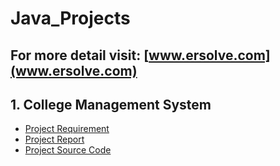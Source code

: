 # Java_Projects
## For more detail visit: [www.ersolve.com](www.ersolve.com)

## 1. College Management System
  - [Project Requirement](https://drive.google.com/file/d/1IOqAZZ0z3GTEgmoky7KXFRhV9thLIhSc/view?usp=sharing)
  - [Project Report](https://drive.google.com/file/d/1IOqAZZ0z3GTEgmoky7KXFRhV9thLIhSc/view?usp=sharing)
  - [Project Source Code](https://github.com/ravindrakumaryadav/Java_Projects/tree/main/HotelManagementSystem)

